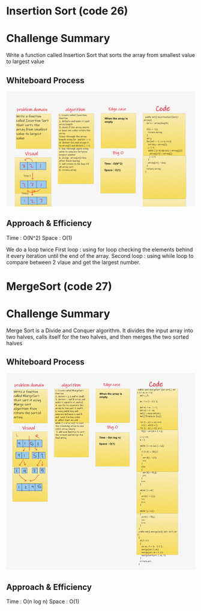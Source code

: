 # Insertion Sort (code 26)

# Challenge Summary
Write a function called Insertion Sort that sorts the array from smallest value to largest value

## Whiteboard Process
![InsertionSort](img/InsertionSort.png)

## Approach & Efficiency

Time : O(N^2)
Space : O(1)

We do a loop twice
First loop : using for loop checking the elements behind it every iteration until the end of the array.
Second loop : using while loop to compare between 2 vlaue and get the largest number.

# MergeSort (code 27)

# Challenge Summary

Merge Sort is a Divide and Conquer algorithm. It divides the input array into two halves, calls itself for the two halves, and then merges the two sorted halves

## Whiteboard Process
![MergeSort](img/MergeSort.jpg)

## Approach & Efficiency

Time : O(n log n)
Space : O(1)


